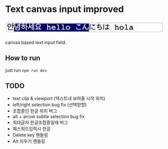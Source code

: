# Text canvas input improved

![Alt text](./meta/sample.png "Title")

canvas based text input field.

## How to run

just run `npm run dev`

## TODO

- text clip & viewport (텍스트내 보여줄 시작 위치)
- left/right selection bug fix (선택방향)
- 조합중인 한글 위치 버그
- alt + arrow subtle selection bug fix
- 최대글자 한글조합중일때 버그
- 패스워드입력시 한글
- Delete key 핸들링
- Alt 지우기 핸들링